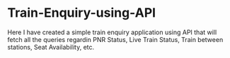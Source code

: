 # Train-Enquiry-using-API
Here I have created a simple train enquiry application using API that will fetch all the queries regardin PNR Status, Live Train Status, Train between stations, Seat Availability, etc.

